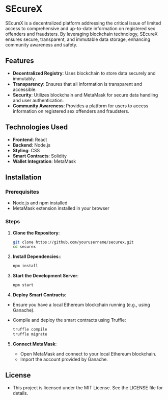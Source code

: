 # SEcureX

SEcureX is a decentralized platform addressing the critical issue of limited access to comprehensive and up-to-date information on registered sex offenders and fraudsters. By leveraging blockchain technology, SEcureX ensures secure, transparent, and immutable data storage, enhancing community awareness and safety.

## Features

- **Decentralized Registry**: Uses blockchain to store data securely and immutably.
- **Transparency**: Ensures that all information is transparent and accessible.
- **Security**: Utilizes blockchain and MetaMask for secure data handling and user authentication.
- **Community Awareness**: Provides a platform for users to access information on registered sex offenders and fraudsters.

## Technologies Used

- **Frontend**: React
- **Backend**: Node.js
- **Styling**: CSS
- **Smart Contracts**: Solidity
- **Wallet Integration**: MetaMask

## Installation

### Prerequisites

- Node.js and npm installed
- MetaMask extension installed in your browser

### Steps

1. **Clone the Repository**:

   ```bash
   git clone https://github.com/yourusername/securex.git
   cd securex

2. **Install Dependencies:**:

   ```bash
   npm install

3. **Start the Development Server**:

   ```bash
   npm start

4. **Deploy Smart Contracts**:

- Ensure you have a local Ethereum blockchain running (e.g., using Ganache).
- Compile and deploy the smart contracts using Truffle:

   ```bash
   truffle compile
   truffle migrate

5. **Connect MetaMask**:
   
   - Open MetaMask and connect to your local Ethereum blockchain.
   - Import the account provided by Ganache.


## License
- This project is licensed under the MIT License. See the LICENSE file for details.

